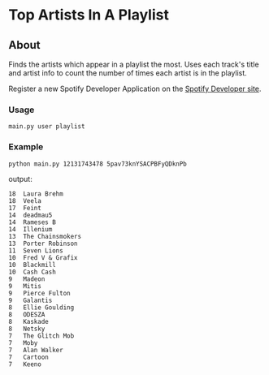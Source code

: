 Top Artists In A Playlist
=========================

About
-----
Finds the artists which appear in a playlist the most. Uses each track's title and artist info to count the number of times each artist is in the playlist.

Register a new Spotify Developer Application on the [Spotify Developer site](https://developer.spotify.com/my-applications).

### Usage
```
main.py user playlist
```

### Example
```
python main.py 12131743478 5pav73knYSACPBFyQDknPb
```

output:

```
18  Laura Brehm
18  Veela
17  Feint
14  deadmau5
14  Rameses B
14  Illenium
13  The Chainsmokers
13  Porter Robinson
11  Seven Lions
10  Fred V & Grafix
10  Blackmill
10  Cash Cash
9   Madeon
9   Mitis
9   Pierce Fulton
9   Galantis
8   Ellie Goulding
8   ODESZA
8   Kaskade
8   Netsky
7   The Glitch Mob
7   Moby
7   Alan Walker
7   Cartoon
7   Keeno
```
